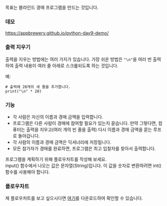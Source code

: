 목표는 블라인드 경매 프로그램을 만드는 것입니다.

### 데모
https://appbrewery.github.io/python-day9-demo/

### 출력 지우기
출력을 지우는 방법에는 여러 가지가 있습니다. 가장 쉬운 방법은 `"\n"`을 여러 번 출력하여 출력 내용이 여러 줄 아래로 스크롤되도록 하는 것입니다.

예:
```
# 출력에 20개의 새 줄을 추가합니다.
print("\n" * 20)
```

### 기능
- 각 사람은 자신의 이름과 경매 금액을 입력합니다.
- 프로그램은 다른 사람이 경매에 참여할 필요가 있는지 묻습니다. 만약 그렇다면, 컴퓨터는 출력을 지우고(여러 개의 빈 줄을 출력) 다시 이름과 경매 금액을 묻는 루프로 돌아갑니다.
- 각 사람의 이름과 경매 금액은 딕셔너리에 저장됩니다.
- 모든 참가자가 경매를 완료하면, 프로그램은 최고 입찰자를 찾아서 출력합니다.

<div class="hint">
  프로그램을 계획하기 위해 플로우차트를 작성해 보세요.
</div>

<div class="hint">
  input() 함수에서 나오는 값은 문자열(String)입니다. 이 값을 숫자로 변환하려면 int() 함수를 사용해야 합니다.
</div>

### 플로우차트

제 플로우차트를 보고 싶으시다면 [여기](https://viewer.diagrams.net/?highlight=0000ff&edit=_blank&layers=1&nav=1&title=Blind%20Auction%20Flow%20Chart#R3VnbcpswEP0aPzYDCLB5tHNrZ9pMpu6kzaMMilEDiBHyLV%2FfFYirHMdp7JD4JUGrXV3Ont2V5AE6j9fXHKfhDxaQaGAZwXqALgaWZRqmAf%2BkZFNIHM8qBHNOA6VUC6b0iZSWSrqgAclaioKxSNC0LfRZkhBftGSYc7Zqqz2wqD1riudEE0x9HOnS3zQQoZK6jl13fCV0HpZTm65X9MS41FZbyUIcsFVDhC4H6JwzJoqveH1OIoleCUxhd%2FVMb7UyThKxj8Hs4R5fx%2BMlu%2F52dxPepdM7H31BxShLHC3UjtVixaaEgASAiGoyLkI2ZwmOLmvphLNFEhA5jQGtWuc7YykITRD%2BJUJslHvxQjAQhSKOVG8xp5zo2b0pUcYW3Cc7NlSSBPM5ETv0rMoDwF3CYiL4Buw4ibCgy%2FY6sCLRvNKrYYYPhfQrUDc11Ke%2Fxj9%2FadDXwEqUViEVZJrifP8riLdtIC4JF2S9G0Z928rAHimuqmi1VXNVU99TorBBemQcCSfn1Nhp7clOu092Wjo7Q0hclhEBcDKJchbn6VWcpZsPx1mvZ84OT42z9p6cdfvkrK2hPs4e84LP4e8NjokcIUkXon%2FCOk6LsKajM9a0t1DWPhZlvVOjrLsnZUd9UtbdSdkJ2FrGLaew0Y%2FG2OpI2xtjTf0E9ckp%2B1YqKtNbRmHmynOO1fYcGnU8UoSIsuo4pVrG%2F%2FtppHM8COqEjJOgojqsQB4usLwsUl9QcESOAKwUIjmU6o9kUxnlQ54NLBfHkvDJLEsrh%2FQZKmh41gmWLQcSc%2BjoweIcLVhGfcQGWVPxR5nL7%2FuG%2FGLd6LjYlI0EdpubAISqed%2Fsq83yVml3wCg00Z6VwxweIl7HnONNQyGVcZg9H872yGxxy%2B5e%2BTv6yHN26cNHsYKDxnwFdi90Mxt0Uzw6CcI1noz6eLDQ34mKwwp9KLIzz9N5%2FpfJ5kCu141gR5MZNNy5%2FFpkhMtsvgplpl%2FhnKp51p%2FJEtBN3SGLZ4usp7RdVcqX0na3oh4Oc%2F2AeE8yDSbYtGjjgSM6T%2BDbh82DJ9BEQkN9HI1VR0yDoIg6ktEnPMuHksRW%2BQfGdSYD50KOBYGWFTF3IKiRZ7dzkmFrQG87S1pHw9nrtTxWOeo1BbKVrerk9Q75arhnvnrrC9b2gmZ1HnvQcL%2Fz7GsLbbdwOvbuQttd12v1zeE7FGZTf5o6jwjm1fk68zkhiZ6I3%2FkMjZzOK%2FSWVLztSe9ot80y9TSAu6L5LaTALYQ1kEyUdQyuMlVX%2ByqT2wTEj4pKCSpx%2B4azokkii2fPHnCGL3vA9LYUQ%2FdoLrA0F9ywT18LXdTB2dBxRoephdCsf2osMkr9iy26%2FAc%3D#%7B%22pageId%22%3A%22fezw1VAINj_9lBO2EaiH%22%7D)를 다운로드하여 확인할 수 있습니다.